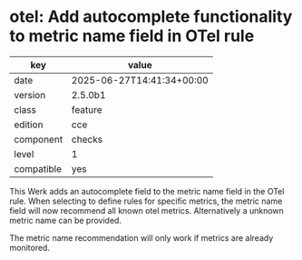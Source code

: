 [//]: # (werk v2)
# otel: Add autocomplete functionality to metric name field in OTel rule

key        | value
---------- | ---
date       | 2025-06-27T14:41:34+00:00
version    | 2.5.0b1
class      | feature
edition    | cce
component  | checks
level      | 1
compatible | yes

This Werk adds an autocomplete field to the metric name field in the OTel rule.
When selecting to define rules for specific metrics,
the metric name field will now recommend all known otel metrics.
Alternatively a unknown metric name can be provided.

The metric name recommendation will only work if metrics are already monitored.
